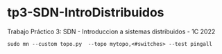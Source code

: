 # tp3-SDN-IntroDistribuidos
Trabajo Práctico 3: SDN - Introduccion a sistemas distribuidos - 1C 2022


`sudo mn --custom topo.py  --topo mytopo,<#switches> --test pingall`
